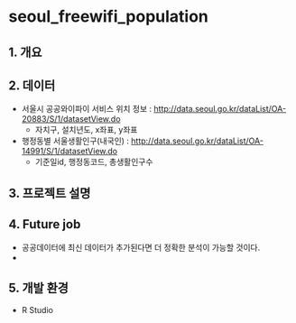# seoul_freewifi_population<br/>
## 1. 개요
## 2. 데이터
- 서울시 공공와이파이 서비스 위치 정보 : http://data.seoul.go.kr/dataList/OA-20883/S/1/datasetView.do
  - 자치구, 설치년도, x좌표, y좌표
- 행정동별 서울생활인구(내국인) : http://data.seoul.go.kr/dataList/OA-14991/S/1/datasetView.do
  - 기준일id, 행정동코드, 총생활인구수
## 3. 프로젝트 설명
## 4. Future job
- 공공데이터에 최신 데이터가 추가된다면 더 정확한 분석이 가능할 것이다.
- 
## 5. 개발 환경
- R Studio
